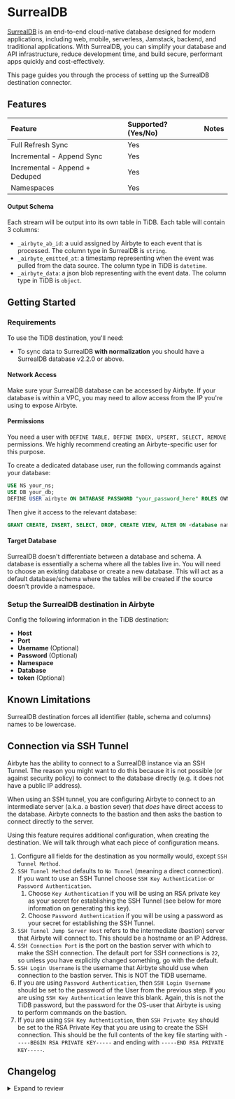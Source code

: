 # SurrealDB

[SurrealDB](https://github.com/surrealdb/surrealdb) is an end-to-end cloud-native database designed for modern applications, including web, mobile, serverless, Jamstack, backend, and traditional applications. With SurrealDB, you can simplify your database and API infrastructure, reduce development time, and build secure, performant apps quickly and cost-effectively.

This page guides you through the process of setting up the SurrealDB destination connector.

## Features

| Feature                        | Supported?\(Yes/No\) | Notes |
| :----------------------------- | :------------------- | :---- |
| Full Refresh Sync              | Yes                  |       |
| Incremental - Append Sync      | Yes                  |       |
| Incremental - Append + Deduped | Yes                  |       |
| Namespaces                     | Yes                  |       |

#### Output Schema

Each stream will be output into its own table in TiDB. Each table will contain 3 columns:

- `_airbyte_ab_id`: a uuid assigned by Airbyte to each event that is processed. The column type in SurrealDB is `string`.
- `_airbyte_emitted_at`: a timestamp representing when the event was pulled from the data source. The column type in TiDB is `datetime`.
- `_airbyte_data`: a json blob representing with the event data. The column type in TiDB is `object`.

## Getting Started

### Requirements

To use the TiDB destination, you'll need:

- To sync data to SurrealDB **with normalization** you should have a SurrealDB database v2.2.0 or above.

#### Network Access

Make sure your SurrealDB database can be accessed by Airbyte. If your database is within a VPC, you may need to allow access from the IP you're using to expose Airbyte.

#### **Permissions**

You need a user with `DEFINE TABLE, DEFINE INDEX, UPSERT, SELECT, REMOVE` permissions. We highly recommend creating an Airbyte-specific user for this purpose.

To create a dedicated database user, run the following commands against your database:

```sql
USE NS your_ns;
USE DB your_db;
DEFINE USER airbyte ON DATABASE PASSWORD "your_password_here" ROLES OWNER;
```

Then give it access to the relevant database:

```sql
GRANT CREATE, INSERT, SELECT, DROP, CREATE VIEW, ALTER ON <database name>.* TO 'airbyte'@'%';
```

#### Target Database

SurrealDB doesn't differentiate between a database and schema. A database is essentially a schema where all the tables live in. You will need to choose an existing database or create a new database. This will act as a default database/schema where the tables will be created if the source doesn't provide a namespace.

### Setup the SurrealDB destination in Airbyte

Config the following information in the TiDB destination:

- **Host**
- **Port**
- **Username** (Optional)
- **Password** (Optional)
- **Namespace**
- **Database**
- **token** (Optional)

## Known Limitations

SurrealDB destination forces all identifier \(table, schema and columns\) names to be lowercase.

## Connection via SSH Tunnel

Airbyte has the ability to connect to a SurrealDB instance via an SSH Tunnel. The reason you might want to do this because it is not possible \(or against security policy\) to connect to the database directly \(e.g. it does not have a public IP address\).

When using an SSH tunnel, you are configuring Airbyte to connect to an intermediate server \(a.k.a. a bastion sever\) that _does_ have direct access to the database. Airbyte connects to the bastion and then asks the bastion to connect directly to the server.

Using this feature requires additional configuration, when creating the destination. We will talk through what each piece of configuration means.

1. Configure all fields for the destination as you normally would, except `SSH Tunnel Method`.
2. `SSH Tunnel Method` defaults to `No Tunnel` \(meaning a direct connection\). If you want to use an SSH Tunnel choose `SSH Key Authentication` or `Password Authentication`.
   1. Choose `Key Authentication` if you will be using an RSA private key as your secret for establishing the SSH Tunnel \(see below for more information on generating this key\).
   2. Choose `Password Authentication` if you will be using a password as your secret for establishing the SSH Tunnel.
3. `SSH Tunnel Jump Server Host` refers to the intermediate \(bastion\) server that Airbyte will connect to. This should be a hostname or an IP Address.
4. `SSH Connection Port` is the port on the bastion server with which to make the SSH connection. The default port for SSH connections is `22`, so unless you have explicitly changed something, go with the default.
5. `SSH Login Username` is the username that Airbyte should use when connection to the bastion server. This is NOT the TiDB username.
6. If you are using `Password Authentication`, then `SSH Login Username` should be set to the password of the User from the previous step. If you are using `SSH Key Authentication` leave this blank. Again, this is not the TiDB password, but the password for the OS-user that Airbyte is using to perform commands on the bastion.
7. If you are using `SSH Key Authentication`, then `SSH Private Key` should be set to the RSA Private Key that you are using to create the SSH connection. This should be the full contents of the key file starting with `-----BEGIN RSA PRIVATE KEY-----` and ending with `-----END RSA PRIVATE KEY-----`.

## Changelog

<details>
  <summary>Expand to review</summary>

| Version | Date       | Pull Request                                               | Subject                                                                                       |
| :------ | :--------- | :--------------------------------------------------------- | :-------------------------------------------------------------------------------------------- |
| 0.1.0   | 2025-04-18 | [\#15592](https://github.com/airbytehq/airbyte/pull/1234567) | Added SurrealDB destination.                                                                       |

</details>
